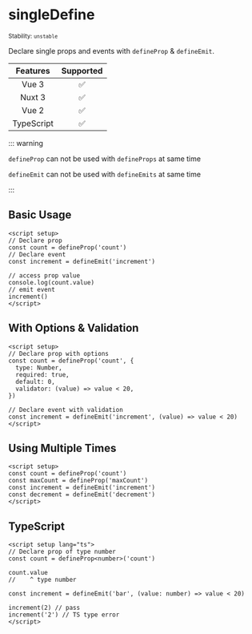 # singleDefine

<small>Stability: <code class="!text-yellow-600">unstable</code></small>

Declare single props and events with `defineProp` & `defineEmit`.

|  Features  |     Supported      |
| :--------: | :----------------: |
|   Vue 3    | :white_check_mark: |
|   Nuxt 3   | :white_check_mark: |
|   Vue 2    | :white_check_mark: |
| TypeScript | :white_check_mark: |

::: warning

`defineProp` can not be used with `defineProps` at same time

`defineEmit` can not be used with `defineEmits` at same time

:::

## Basic Usage

```vue
<script setup>
// Declare prop
const count = defineProp('count')
// Declare event
const increment = defineEmit('increment')

// access prop value
console.log(count.value)
// emit event
increment()
</script>
```

## With Options & Validation

```vue
<script setup>
// Declare prop with options
const count = defineProp('count', {
  type: Number,
  required: true,
  default: 0,
  validator: (value) => value < 20,
})

// Declare event with validation
const increment = defineEmit('increment', (value) => value < 20)
</script>
```

## Using Multiple Times

```vue
<script setup>
const count = defineProp('count')
const maxCount = defineProp('maxCount')
const increment = defineEmit('increment')
const decrement = defineEmit('decrement')
</script>
```

## TypeScript

```vue
<script setup lang="ts">
// Declare prop of type number
const count = defineProp<number>('count')

count.value
//    ^ type number

const increment = defineEmit('bar', (value: number) => value < 20)

increment(2) // pass
increment('2') // TS type error
</script>
```
